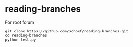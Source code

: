 # reading-branches
For root forum

```
git clone https://github.com/schoef/reading-branches.git
cd reading-branches
python test.py
```
